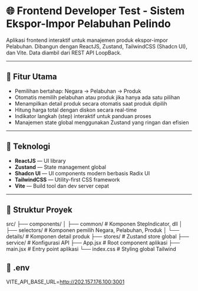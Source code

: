# 🌐 Frontend Developer Test - Sistem Ekspor-Impor Pelabuhan Pelindo

Aplikasi frontend interaktif untuk manajemen produk ekspor-impor Pelabuhan. Dibangun dengan ReactJS, Zustand, TailwindCSS (Shadcn UI), dan Vite. Data diambil dari REST API LoopBack.

---

## 🚀 Fitur Utama

- Pemilihan bertahap: Negara → Pelabuhan → Produk  
- Otomatis memilih pelabuhan atau produk jika hanya ada satu pilihan  
- Menampilkan detail produk secara otomatis saat produk dipilih  
- Hitung harga total dengan diskon secara real-time  
- Indikator langkah (step) interaktif untuk panduan proses  
- Manajemen state global menggunakan Zustand yang ringan dan efisien  

---

## 🧱 Teknologi

- **ReactJS** — UI library  
- **Zustand** — State management global  
- **Shadcn UI** — UI components modern berbasis Radix UI  
- **TailwindCSS** — Utility-first CSS framework  
- **Vite** — Build tool dan dev server cepat  

---

## 📁 Struktur Proyek
src/
├── components/
│ ├── common/ # Komponen StepIndicator, dll
│ ├── selectors/ # Komponen pemilih Negara, Pelabuhan, Produk
│ └── details/ # Komponen detail produk
├── stores/ # Zustand store global
├── service/ # Konfigurasi API
├── App.jsx # Root component aplikasi
├── main.jsx # Entry point aplikasi
└── index.css # Styling global Tailwind

## 📁 .env
VITE_API_BASE_URL=http://202.157.176.100:3001
